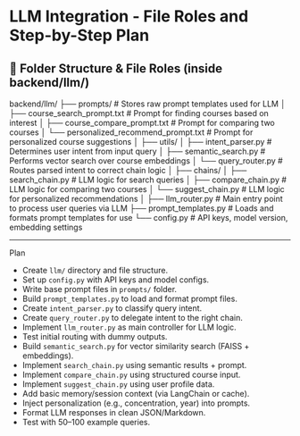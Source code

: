 # LLM Integration - File Roles and Step-by-Step Plan

## 📁 Folder Structure & File Roles (inside backend/llm/)

backend/llm/
├── prompts/ # Stores raw prompt templates used for LLM
│ ├── course_search_prompt.txt # Prompt for finding courses based on interest
│ ├── course_compare_prompt.txt # Prompt for comparing two courses
│ └── personalized_recommend_prompt.txt # Prompt for personalized course suggestions
│
├── utils/
│ ├── intent_parser.py # Determines user intent from input query
│ ├── semantic_search.py # Performs vector search over course embeddings
│ └── query_router.py # Routes parsed intent to correct chain logic
│
├── chains/
│ ├── search_chain.py # LLM logic for search queries
│ ├── compare_chain.py # LLM logic for comparing two courses
│ └── suggest_chain.py # LLM logic for personalized recommendations
│
├── llm_router.py # Main entry point to process user queries via LLM
├── prompt_templates.py # Loads and formats prompt templates for use
└── config.py # API keys, model version, embedding settings

---

Plan

- Create `llm/` directory and file structure.
- Set up `config.py` with API keys and model configs.
- Write base prompt files in `prompts/` folder.
- Build `prompt_templates.py` to load and format prompt files.
- Create `intent_parser.py` to classify query intent.
- Create `query_router.py` to delegate intent to the right chain.
- Implement `llm_router.py` as main controller for LLM logic.
- Test initial routing with dummy outputs.
- Build `semantic_search.py` for vector similarity search (FAISS + embeddings).
- Implement `search_chain.py` using semantic results + prompt.
- Implement `compare_chain.py` using structured course input.
- Implement `suggest_chain.py` using user profile data.
- Add basic memory/session context (via LangChain or cache).
- Inject personalization (e.g., concentration, year) into prompts.
- Format LLM responses in clean JSON/Markdown.
- Test with 50–100 example queries.
